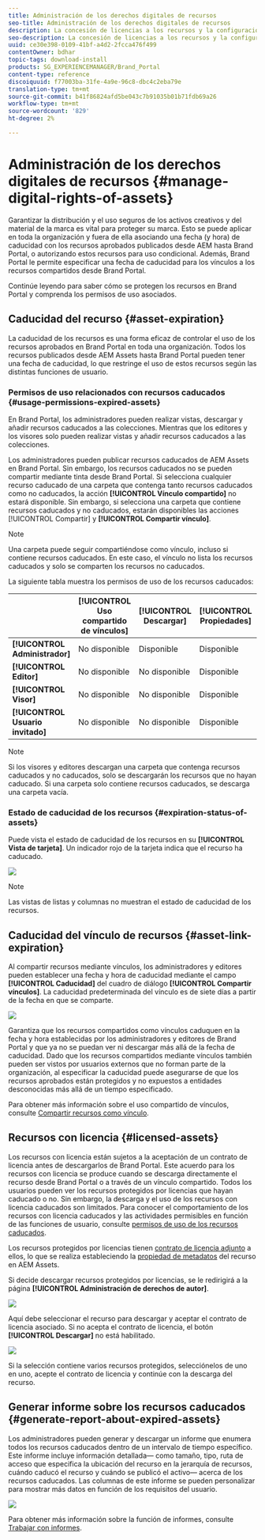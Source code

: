 ```yaml
---
title: Administración de los derechos digitales de recursos
seo-title: Administración de los derechos digitales de recursos
description: La concesión de licencias a los recursos y la configuración de la caducidad de los recursos y los vínculos compartidos garantizan el uso controlado de estos recursos y la protección de los mismos.
seo-description: La concesión de licencias a los recursos y la configuración de la caducidad de los recursos y los vínculos compartidos garantizan el uso controlado de estos recursos y la protección de los mismos.
uuid: ce30e398-0109-41bf-a4d2-2fcca476f499
contentOwner: bdhar
topic-tags: download-install
products: SG_EXPERIENCEMANAGER/Brand_Portal
content-type: reference
discoiquuid: f77003ba-31fe-4a9e-96c8-dbc4c2eba79e
translation-type: tm+mt
source-git-commit: b41f86824afd5be043c7b91035b01b71fdb69a26
workflow-type: tm+mt
source-wordcount: '829'
ht-degree: 2%

---
```



# Administración de los derechos digitales de recursos {#manage-digital-rights-of-assets}

Garantizar la distribución y el uso seguros de los activos creativos y del material de la marca es vital para proteger su marca. Esto se puede aplicar en toda la organización y fuera de ella asociando una fecha (y hora) de caducidad con los recursos aprobados publicados desde AEM hasta Brand Portal, o autorizando estos recursos para uso condicional. Además, Brand Portal le permite especificar una fecha de caducidad para los vínculos a los recursos compartidos desde Brand Portal.

Continúe leyendo para saber cómo se protegen los recursos en Brand Portal y comprenda los permisos de uso asociados.

## Caducidad del recurso {#asset-expiration}

La caducidad de los recursos es una forma eficaz de controlar el uso de los recursos aprobados en Brand Portal en toda una organización. Todos los recursos publicados desde AEM Assets hasta Brand Portal pueden tener una fecha de caducidad, lo que restringe el uso de estos recursos según las distintas funciones de usuario.

### Permisos de uso relacionados con recursos caducados {#usage-permissions-expired-assets}

En Brand Portal, los administradores pueden realizar vistas, descargar y añadir recursos caducados a las colecciones. Mientras que los editores y los visores solo pueden realizar vistas y añadir recursos caducados a las colecciones.

Los administradores pueden publicar recursos caducados de AEM Assets en Brand Portal. Sin embargo, los recursos caducados no se pueden compartir mediante tinta desde Brand Portal. Si selecciona cualquier recurso caducado de una carpeta que contenga tanto recursos caducados como no caducados, la acción **[!UICONTROL Vínculo compartido]** no estará disponible. Sin embargo, si selecciona una carpeta que contiene recursos caducados y no caducados, estarán disponibles las acciones [!UICONTROL Compartir] y **[!UICONTROL Compartir vínculo]**.

>[!NOTE]
>
>Una carpeta puede seguir compartiéndose como vínculo, incluso si contiene recursos caducados. En este caso, el vínculo no lista los recursos caducados y solo se comparten los recursos no caducados.

La siguiente tabla muestra los permisos de uso de los recursos caducados:

|  | **[!UICONTROL Uso compartido de vínculos]** | **[!UICONTROL Descargar]** | **[!UICONTROL Propiedades]** | **[!UICONTROL Añadir a la colección]** | **[!UICONTROL Eliminar]** |
|---|---|---|---|---|---|
| **[!UICONTROL Administrador]** | No disponible | Disponible | Disponible | Disponible | Disponible |
| **[!UICONTROL Editor]** | No disponible | No disponible | Disponible | Disponible | No disponible |
| **[!UICONTROL Visor]** | No disponible | No disponible | Disponible | Disponible | No disponible |
| **[!UICONTROL Usuario invitado]** | No disponible | No disponible | Disponible | Disponible | No disponible |

>[!NOTE]
>
>Si los visores y editores descargan una carpeta que contenga recursos caducados y no caducados, solo se descargarán los recursos que no hayan caducado. Si una carpeta solo contiene recursos caducados, se descarga una carpeta vacía.

### Estado de caducidad de los recursos {#expiration-status-of-assets}

Puede vista el estado de caducidad de los recursos en su **[!UICONTROL Vista de tarjeta]**. Un indicador rojo de la tarjeta indica que el recurso ha caducado.

![](assets/expired_assets_cardview.png)

>[!NOTE]
>
>Las vistas de listas y columnas no muestran el estado de caducidad de los recursos.

## Caducidad del vínculo de recursos {#asset-link-expiration}

Al compartir recursos mediante vínculos, los administradores y editores pueden establecer una fecha y hora de caducidad mediante el campo **[!UICONTROL Caducidad]** del cuadro de diálogo **[!UICONTROL Compartir vínculos]**. La caducidad predeterminada del vínculo es de siete días a partir de la fecha en que se comparte.

![](assets/asset-link-sharing.png)

Garantiza que los recursos compartidos como vínculos caduquen en la fecha y hora establecidas por los administradores y editores de Brand Portal y que ya no se puedan ver ni descargar más allá de la fecha de caducidad. Dado que los recursos compartidos mediante vínculos también pueden ser vistos por usuarios externos que no forman parte de la organización, al especificar la caducidad puede asegurarse de que los recursos aprobados están protegidos y no expuestos a entidades desconocidas más allá de un tiempo especificado.

Para obtener más información sobre el uso compartido de vínculos, consulte [Compartir recursos como vínculo](../using/brand-portal-link-share.md).

## Recursos con licencia {#licensed-assets}

Los recursos con licencia están sujetos a la aceptación de un contrato de licencia antes de descargarlos de Brand Portal. Este acuerdo para los recursos con licencia se produce cuando se descarga directamente el recurso desde Brand Portal o a través de un vínculo compartido. Todos los usuarios pueden ver los recursos protegidos por licencias que hayan caducado o no. Sin embargo, la descarga y el uso de los recursos con licencia caducados son limitados. Para conocer el comportamiento de los recursos con licencia caducados y las actividades permisibles en función de las funciones de usuario, consulte [permisos de uso de los recursos caducados](../using/manage-digital-rights-of-assets.md#usage-permissions-expired-assets).

Los recursos protegidos por licencias tienen [contrato de licencia adjunto](https://helpx.adobe.com/experience-manager/6-5/assets/using/drm.html#DigitalRightsManagementinAssets) a ellos, lo que se realiza estableciendo la [propiedad de metadatos](https://helpx.adobe.com/experience-manager/6-5/assets/using/drm.html#DigitalRightsManagementinAssets) del recurso en AEM Assets.

Si decide descargar recursos protegidos por licencias, se le redirigirá a la página **[!UICONTROL Administración de derechos de autor]**.

![](assets/asset-copyright-mgmt.png)

Aquí debe seleccionar el recurso para descargar y aceptar el contrato de licencia asociado. Si no acepta el contrato de licencia, el botón **[!UICONTROL Descargar]** no está habilitado.

![](assets/licensed-asset-download-2.png)

Si la selección contiene varios recursos protegidos, selecciónelos de uno en uno, acepte el contrato de licencia y continúe con la descarga del recurso.

## Generar informe sobre los recursos caducados {#generate-report-about-expired-assets}

Los administradores pueden generar y descargar un informe que enumera todos los recursos caducados dentro de un intervalo de tiempo específico. Este informe incluye información detallada— como tamaño, tipo, ruta de acceso que especifica la ubicación del recurso en la jerarquía de recursos, cuándo caducó el recurso y cuándo se publicó el activo— acerca de los recursos caducados. Las columnas de este informe se pueden personalizar para mostrar más datos en función de los requisitos del usuario.

![](assets/assets-expired.png)

Para obtener más información sobre la función de informes, consulte [Trabajar con informes](../using/brand-portal-reports.md#work-with-reports).
